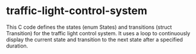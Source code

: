 # traffic-light-control-system
This C code defines the states (enum States) and transitions (struct Transition) for the traffic light control system. It uses a loop to continuously display the current state and transition to the next state after a specified duration.

